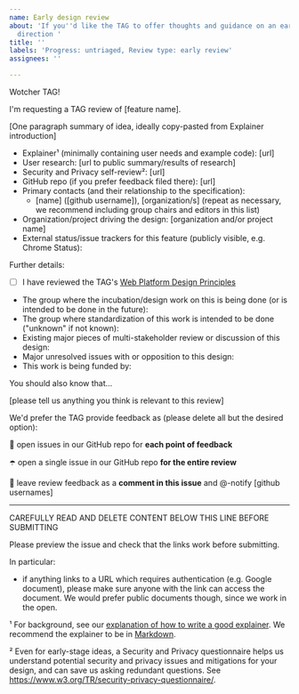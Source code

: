 ```yaml
---
name: Early design review
about: 'If you''d like the TAG to offer thoughts and guidance on an early-stage design
  direction '
title: ''
labels: 'Progress: untriaged, Review type: early review'
assignees: ''

---
```


Wotcher TAG!

I'm requesting a TAG review of [feature name].

[One paragraph summary of idea, ideally copy-pasted from Explainer introduction]

  - Explainer¹ (minimally containing user needs and example code): [url]
  - User research: [url to public summary/results of research]
  - Security and Privacy self-review²: [url]
  - GitHub repo (if you prefer feedback filed there): [url]
  - Primary contacts (and their relationship to the specification):
      - [name] ([github username]), [organization/s] (repeat as necessary, we recommend including group chairs and editors in this list)
  - Organization/project driving the design: [organization and/or project name]
  - External status/issue trackers for this feature (publicly visible, e.g. Chrome Status):

Further details:

  - [ ] I have reviewed the TAG's [Web Platform Design Principles](https://www.w3.org/TR/design-principles/)
  - The group where the incubation/design work on this is being done (or is intended to be done in the future):
  - The group where standardization of this work is intended to be done ("unknown" if not known):
  - Existing major pieces of multi-stakeholder review or discussion of this design:
  - Major unresolved issues with or opposition to this design:
  - This work is being funded by:

You should also know that...

[please tell us anything you think is relevant to this review]

We'd prefer the TAG provide feedback as (please delete all but the desired option):

  🐛 open issues in our GitHub repo for **each point of feedback**

  ☂️ open a single issue in our GitHub repo **for the entire review**

  💬 leave review feedback as a **comment in this issue** and @-notify [github usernames]

------------------------------------------------------------------------------------
CAREFULLY READ AND DELETE CONTENT BELOW THIS LINE BEFORE SUBMITTING

Please preview the issue and check that the links work before submitting.

In particular:
* if anything links to a URL which requires authentication (e.g. Google document), please make sure anyone with the link can access the document. We would prefer public documents though, since we work in the open.

¹ For background, see our [explanation of how to write a good explainer](https://tag.w3.org/explainers/). We recommend the explainer to be in [Markdown](https://github.github.com/gfm/).

² Even for early-stage ideas, a Security and Privacy questionnaire helps us understand potential security and privacy issues and mitigations for your design, and can save us asking redundant questions. See https://www.w3.org/TR/security-privacy-questionnaire/.

